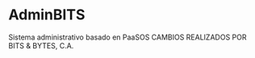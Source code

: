 AdminBITS
=========

Sistema administrativo basado en PaaSOS
CAMBIOS REALIZADOS POR BITS & BYTES, C.A.
